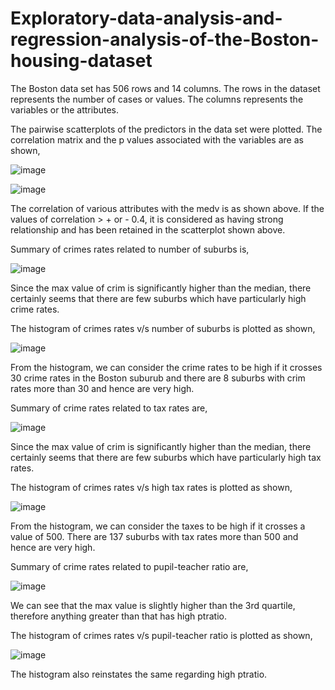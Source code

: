 # Exploratory-data-analysis-and-regression-analysis-of-the-Boston-housing-dataset

The Boston data set has 506 rows and 14 columns. The rows in the dataset represents the number of cases or values. The columns represents the variables or the attributes.

The pairwise scatterplots of the predictors in the data set were plotted. The correlation matrix and the p values associated with the variables are as shown,

![image](https://user-images.githubusercontent.com/42225976/157336172-d1caff62-1200-4767-b52d-3e51dd8ec121.png)

![image](https://user-images.githubusercontent.com/42225976/157336224-913f3b20-01e1-406a-8dc4-6a1c672a3625.png)

The correlation of various attributes with the medv is as shown above. If the values of correlation > + or - 0.4, it is considered as having strong relationship and has been retained in the scatterplot shown above.

Summary of crimes rates related to number of suburbs is,

![image](https://user-images.githubusercontent.com/42225976/157337769-8b963558-107d-4d12-b301-2ffb84d9bdb0.png)

Since the max value of crim is significantly higher than the median, there certainly seems that there are few suburbs which have particularly high crime rates.

The histogram of crimes rates v/s number of suburbs is plotted as shown,

![image](https://user-images.githubusercontent.com/42225976/157337972-b11e5e36-a786-4ea6-a798-703b2f601da6.png)

From the histogram, we can consider the crime rates to be high if it crosses 30 crime rates in the Boston suburub and there are 8 suburbs with crim rates more than 30 and hence are very high.

Summary of crime rates related to tax rates are,

![image](https://user-images.githubusercontent.com/42225976/157337168-5d025e14-c0a5-4b7a-88d2-523e4f562e52.png)

Since the max value of crim is significantly higher than the median, there certainly seems that there are few suburbs which have particularly high tax rates.

The histogram of crimes rates v/s high tax rates is plotted as shown,

![image](https://user-images.githubusercontent.com/42225976/157337235-61123e45-d9f4-40c0-8dee-999c7cd46e6d.png)

From the histogram, we can consider the taxes to be high if it crosses a value of 500. There are 137 suburbs with tax rates more than 500 and hence are very high.

Summary of crime rates related to pupil-teacher ratio are,

![image](https://user-images.githubusercontent.com/42225976/157337323-8761a3a4-2c9c-4135-b762-5610249ea9fd.png)

We can see that the max value is slightly higher than the 3rd quartile, therefore anything greater than that has high ptratio.

The histogram of crimes rates v/s pupil-teacher ratio is plotted as shown,

![image](https://user-images.githubusercontent.com/42225976/157337391-f9c1a1fe-e0df-49fa-bf6e-93adc9951ba6.png)

The histogram also reinstates the same regarding high ptratio. 
